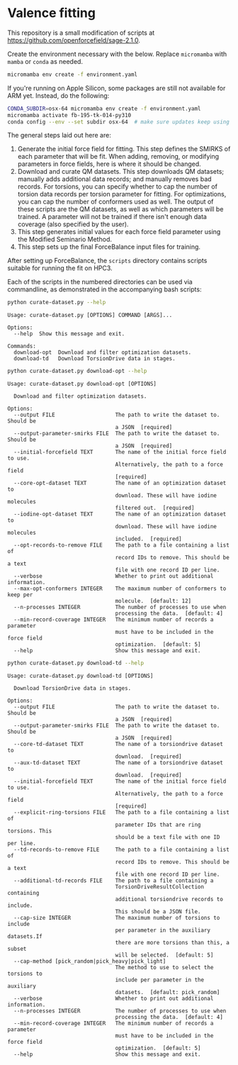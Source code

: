 # Valence fitting

This repository is a small modification of scripts at https://github.com/openforcefield/sage-2.1.0.

Create the environment necessary with the below. Replace ``micromamba`` with ``mamba`` or ``conda`` as needed.

```bash
micromamba env create -f environment.yaml
```

If you're running on Apple Silicon, some packages are still not available for ARM yet. Instead, do the following:


```bash
CONDA_SUBDIR=osx-64 micromamba env create -f environment.yaml
micromamba activate fb-195-tk-014-py310
conda config --env --set subdir osx-64  # make sure updates keep using the subdir
```

The general steps laid out here are:

1. Generate the initial force field for fitting.
   This step defines the SMIRKS of each parameter that will be fit.
   When adding, removing, or modifying parameters in force fields, here
   is where it should be changed.
2. Download and curate QM datasets.
   This step downloads QM datasets; manually adds additional data records;
   and manually removes bad records. For torsions, you can specify whether
   to cap the number of torsion data records per torsion parameter for fitting.
   For optimizations, you can cap the number of conformers used as well.
   The output of these scripts are the QM datasets, as well as which parameters
   will be trained. A parameter will not be trained if there isn't
   enough data coverage (also specified by the user).
3. This step generates initial values for each force field parameter
   using the Modified Seminario Method.
4. This step sets up the final ForceBalance input files for training.

After setting up ForceBalance, the ``scripts`` directory contains scripts
suitable for running the fit on HPC3.


Each of the scripts in the numbered directories can be used via commandline,
as demonstrated in the accompanying bash scripts:

```bash
python curate-dataset.py --help
```
```
Usage: curate-dataset.py [OPTIONS] COMMAND [ARGS]...

Options:
  --help  Show this message and exit.

Commands:
  download-opt  Download and filter optimization datasets.
  download-td   Download TorsionDrive data in stages.
```
```bash
python curate-dataset.py download-opt --help
```
```
Usage: curate-dataset.py download-opt [OPTIONS]

  Download and filter optimization datasets.

Options:
  --output FILE                   The path to write the dataset to. Should be
                                  a JSON  [required]
  --output-parameter-smirks FILE  The path to write the dataset to. Should be
                                  a JSON  [required]
  --initial-forcefield TEXT       The name of the initial force field to use.
                                  Alternatively, the path to a force field
                                  [required]
  --core-opt-dataset TEXT         The name of an optimization dataset to
                                  download. These will have iodine molecules
                                  filtered out.  [required]
  --iodine-opt-dataset TEXT       The name of an optimization dataset to
                                  download. These will have iodine molecules
                                  included.  [required]
  --opt-records-to-remove FILE    The path to a file containing a list of
                                  record IDs to remove. This should be a text
                                  file with one record ID per line.
  --verbose                       Whether to print out additional information.
  --max-opt-conformers INTEGER    The maximum number of conformers to keep per
                                  molecule.  [default: 12]
  --n-processes INTEGER           The number of processes to use when
                                  processing the data.  [default: 4]
  --min-record-coverage INTEGER   The minimum number of records a parameter
                                  must have to be included in the force field
                                  optimization.  [default: 5]
  --help                          Show this message and exit.
```
```bash
python curate-dataset.py download-td --help
```
```
Usage: curate-dataset.py download-td [OPTIONS]

  Download TorsionDrive data in stages.

Options:
  --output FILE                   The path to write the dataset to. Should be
                                  a JSON  [required]
  --output-parameter-smirks FILE  The path to write the dataset to. Should be
                                  a JSON  [required]
  --core-td-dataset TEXT          The name of a torsiondrive dataset to
                                  download.  [required]
  --aux-td-dataset TEXT           The name of a torsiondrive dataset to
                                  download.  [required]
  --initial-forcefield TEXT       The name of the initial force field to use.
                                  Alternatively, the path to a force field
                                  [required]
  --explicit-ring-torsions FILE   The path to a file containing a list of
                                  parameter IDs that are ring torsions. This
                                  should be a text file with one ID per line.
  --td-records-to-remove FILE     The path to a file containing a list of
                                  record IDs to remove. This should be a text
                                  file with one record ID per line.
  --additional-td-records FILE    The path to a file containing a
                                  TorsionDriveResultCollection containing
                                  additional torsiondrive records to include.
                                  This should be a JSON file.
  --cap-size INTEGER              The maximum number of torsions to include
                                  per parameter in the auxiliary datasets.If
                                  there are more torsions than this, a subset
                                  will be selected.  [default: 5]
  --cap-method [pick_random|pick_heavy|pick_light]
                                  The method to use to select the torsions to
                                  include per parameter in the auxiliary
                                  datasets.  [default: pick_random]
  --verbose                       Whether to print out additional information.
  --n-processes INTEGER           The number of processes to use when
                                  processing the data.  [default: 4]
  --min-record-coverage INTEGER   The minimum number of records a parameter
                                  must have to be included in the force field
                                  optimization.  [default: 5]
  --help                          Show this message and exit.
```


